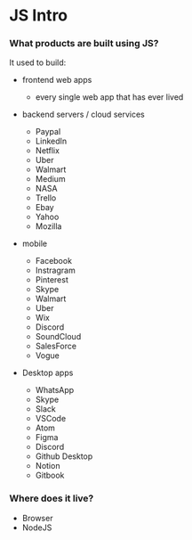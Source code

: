 # JS Intro

### What products are built using JS?

It used to build:

-   frontend web apps
    -   every single web app that has ever lived
-   backend servers / cloud services

    -   Paypal
    -   LinkedIn
    -   Netflix
    -   Uber
    -   Walmart
    -   Medium
    -   NASA
    -   Trello
    -   Ebay
    -   Yahoo
    -   Mozilla

-   mobile

    -   Facebook
    -   Instragram
    -   Pinterest
    -   Skype
    -   Walmart
    -   Uber
    -   Wix
    -   Discord
    -   SoundCloud
    -   SalesForce
    -   Vogue

-   Desktop apps
    -   WhatsApp
    -   Skype
    -   Slack
    -   VSCode
    -   Atom
    -   Figma
    -   Discord
    -   Github Desktop
    -   Notion
    -   Gitbook

### Where does it live?

-   Browser
-   NodeJS
